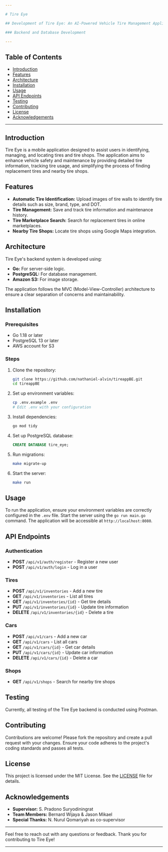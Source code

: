 ```yaml
---

# Tire Eye

## Development of Tire Eye: An AI-Powered Vehicle Tire Management Application

### Backend and Database Development

---
```


## Table of Contents

- [Introduction](#introduction)
- [Features](#features)
- [Architecture](#architecture)
- [Installation](#installation)
- [Usage](#usage)
- [API Endpoints](#api-endpoints)
- [Testing](#testing)
- [Contributing](#contributing)
- [License](#license)
- [Acknowledgements](#acknowledgements)

---

## Introduction

Tire Eye is a mobile application designed to assist users in identifying, managing, and locating tires and tire shops. The application aims to enhance vehicle safety and maintenance by providing detailed tire information, tracking tire usage, and simplifying the process of finding replacement tires and nearby tire shops. 

## Features

- **Automatic Tire Identification:** Upload images of tire walls to identify tire details such as size, brand, type, and DOT.
- **Tire Management:** Save and track tire information and maintenance history.
- **Tire Marketplace Search:** Search for replacement tires in online marketplaces.
- **Nearby Tire Shops:** Locate tire shops using Google Maps integration.

## Architecture

Tire Eye's backend system is developed using:
- **Go:** For server-side logic.
- **PostgreSQL:** For database management.
- **Amazon S3:** For image storage.

The application follows the MVC (Model-View-Controller) architecture to ensure a clear separation of concerns and maintainability.

## Installation

### Prerequisites

- Go 1.18 or later
- PostgreSQL 13 or later
- AWS account for S3

### Steps

1. Clone the repository:
    ```bash
    git clone https://github.com/nathaniel-alvin/tireappBE.git
    cd tireappBE
    ```

2. Set up environment variables:
    ```bash
    cp .env.example .env
    # Edit .env with your configuration
    ```

3. Install dependencies:
    ```bash
    go mod tidy
    ```

4. Set up PostgreSQL database:
    ```sql
    CREATE DATABASE tire_eye;
    ```

5. Run migrations:
    ```bash
    make migrate-up
    ```

6. Start the server:
    ```bash
    make run
    ```

## Usage

To run the application, ensure your environment variables are correctly configured in the `.env` file. Start the server using the `go run main.go` command. The application will be accessible at `http://localhost:8080`.

## API Endpoints

### Authentication
- **POST** `/api/v1/auth/register` - Register a new user
- **POST** `/api/v1/auth/login` - Log in a user

### Tires
- **POST** `/api/v1/inventories` - Add a new tire
- **GET** `/api/v1/inventories` - List all tires
- **GET** `/api/v1/inventories/{id}` - Get tire details
- **PUT** `/api/v1/inventories/{id}` - Update tire information
- **DELETE** `/api/v1/inventories/{id}` - Delete a tire

### Cars
- **POST** `/api/v1/cars` - Add a new car
- **GET** `/api/v1/cars` - List all cars
- **GET** `/api/v1/cars/{id}` - Get car details
- **PUT** `/api/v1/cars/{id}` - Update car information
- **DELETE** `/api/v1/cars/{id}` - Delete a car

### Shops
- **GET** `/api/v1/shops` - Search for nearby tire shops

## Testing

Currently, all testing of the Tire Eye backend is conducted using Postman.

## Contributing

Contributions are welcome! Please fork the repository and create a pull request with your changes. Ensure your code adheres to the project's coding standards and passes all tests.

## License

This project is licensed under the MIT License. See the [LICENSE](LICENSE.md) file for details.

## Acknowledgements

- **Supervisor:** S. Pradono Suryodiningrat
- **Team Members:** Bernard Wijaya & Jason Mikael
- **Special Thanks:** N. Nurul Qomariyah as co-supervisor

---

Feel free to reach out with any questions or feedback. Thank you for contributing to Tire Eye!

---
